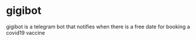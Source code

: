 # gigibot
gigibot is a telegram bot that notifies when there is a free date for booking a covid19 vaccine
